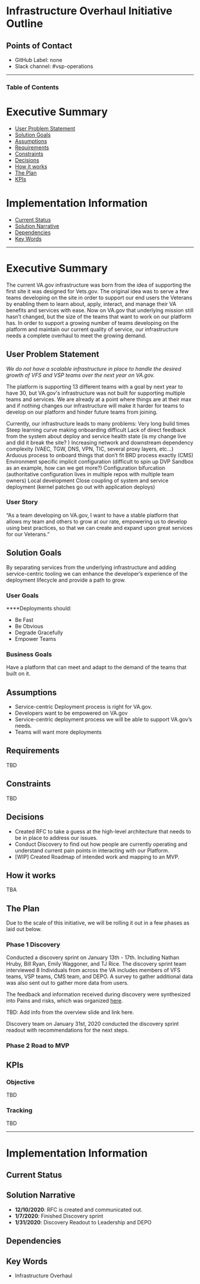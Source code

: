 # Infrastructure Overhaul Initiative Outline

## Points of Contact
- GitHub Label: none
- Slack channel: #vsp-operations

 
---
### Table of Contents

# Executive Summary 
- [User Problem Statement](#user-problem-statement)
- [Solution Goals](#solution-goals)
- [Assumptions](#assumptions)
- [Requirements](#requirements)
- [Constraints](#constraints)
- [Decisions](#decisions)
- [How it works](#how-it-works)
- [The Plan](#the-plan)
- [KPIs](#kpis)

# Implementation Information
- [Current Status](#current-status)
- [Solution Narrative](#solution-narrative)
- [Dependencies](#Dependencies)
- [Key Words](#key-words)



---
# Executive Summary
The current VA.gov infrastructure was born from the idea of supporting the first site it was designed for Vets.gov. The original idea was to serve a few teams developing on the site in order to support our end users the Veterans by enabling them to learn about, apply, interact, and manage their VA benefits and services with ease. Now on VA.gov that underlying mission still hasn’t changed, but the size of the teams that want to work on our platform has. In order to support a growing number of teams developing on the platform and maintain our current quality of service, our infrastructure needs a complete overhaul to meet the growing demand.

## User Problem Statement
_We do not have a scalable infrastructure in place to handle the desired growth of VFS and VSP teams over the next year on VA.gov._

The platform is supporting 13 different teams with a goal by next year to have 30, but VA.gov's infrastructure was not built for supporting multiple teams and services. We are already at a point where things are at their max and if nothing changes our infrastructure will make it harder for teams to develop on our platform and hinder future teams from joining.

Currently, our infrastructure leads to many problems:
Very long build times
Steep learning curve making onboarding difficult
Lack of direct feedback from the system about deploy and service health state (is my change live and did it break the site? )
Increasing network and downstream dependency complexity (VAEC, TGW, DNS, VPN, TIC, several proxy layers, etc…)
Arduous process to onboard things that don’t fit BRD process exactly (CMS)
Environment specific implicit configuration (difficult to spin up DVP Sandbox as an example, how can we get more?)
Configuration bifurcation (authoritative configuration lives in multiple repos with multiple team owners)
Local development
Close coupling of system and service deployment (kernel patches go out with application deploys)

### User Story
“As a team developing on VA.gov, I want to have a stable platform that allows my team and others to grow at our rate, empowering us to develop using best practices, so that we can create and expand upon great services for our Veterans.” 

## Solution Goals
By separating services from the underlying infrastructure and adding service-centric tooling we can enhance the developer’s experience of the deployment lifecycle and provide a path to grow.

### User Goals
****Deployments should:
- Be Fast
- Be Obvious
- Degrade Gracefully
- Empower Teams

### Business Goals
Have a platform that can meet and adapt to the demand of the teams that built on it. 

## Assumptions
- Service-centric Deployment process is right for VA.gov. 
- Developers want to be empowered on VA.gov
- Service-centric deployment process we will be able to support VA.gov’s needs.
- Teams will want more deployments

## Requirements  
TBD

## Constraints
TBD

## Decisions
- Created RFC to take a guess at the high-level architecture that needs to be in place to address our issues.
- Conduct Discovery to find out how people are currently operating and understand current pain points in interacting with our Platform.
- [WIP] Created Roadmap of intended work and mapping to an MVP. 

## How it works
TBA


## The Plan
Due to the scale of this initiative, we will be rolling it out in a few phases as laid out below.

### Phase 1 Discovery 
Conducted a discovery sprint on January 13th - 17th. Including Nathan Hruby, Bill Ryan, Emily Waggoner, and TJ Rice. The discovery sprint team interviewed 8 Individuals from across the VA includes members of VFS teams, VSP teams, CMS team, and DEPO. A survey to gather additional data was also sent out to gather more data from users. 

The feedback and information received during discovery were synthesized into Pains and risks, which was organized [here](https://docs.google.com/spreadsheets/d/1RcUN1qCuuzfb73PmpiwttVEpc8Ts0LX7KtpKehHPX9g/edit#gid=946480136).  

TBD: Add info from the overview slide and link here.

Discovery team on January 31st, 2020 conducted the discovery sprint readout with recommendations for the next steps. 

### Phase 2 Road to MVP

## KPIs

### Objective
TBD

### Tracking
TBD

---

# Implementation Information

## Current Status

## Solution Narrative
- **12/10/2020**: RFC is created and communicated out. 
- **1/7/2020**: Finished Discovery sprint 
- **1/31/2020**: Discovery Readout to Leadership and DEPO

## Dependencies


## Key Words
- Infrastructure Overhaul




